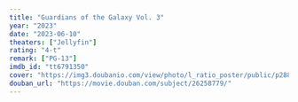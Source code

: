 ```yaml
---
title: "Guardians of the Galaxy Vol. 3"
year: "2023"
date: "2023-06-10"
theaters: ["Jellyfin"]
rating: "4-t"
remark: ["PG-13"]
imdb_id: "tt6791350"
cover: "https://img3.doubanio.com/view/photo/l_ratio_poster/public/p2887888463.jpg"
douban_url: "https://movie.douban.com/subject/26258779/"
---
```

